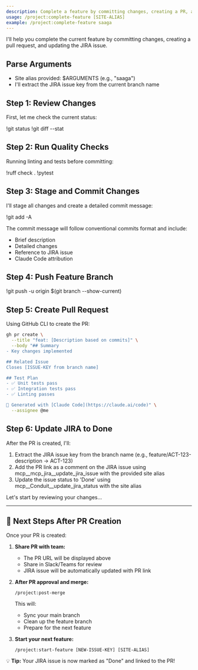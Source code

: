 ```yaml
---
description: Complete a feature by committing changes, creating a PR, and updating JIRA
usage: /project:complete-feature [SITE-ALIAS]
example: /project:complete-feature saaga
---
```


I'll help you complete the current feature by committing changes, creating a pull request, and updating the JIRA issue.

## Parse Arguments
- Site alias provided: $ARGUMENTS (e.g., "saaga")
- I'll extract the JIRA issue key from the current branch name

## Step 1: Review Changes
First, let me check the current status:

!git status
!git diff --stat

## Step 2: Run Quality Checks
Running linting and tests before committing:

!ruff check .
!pytest

## Step 3: Stage and Commit Changes
I'll stage all changes and create a detailed commit message:

!git add -A

The commit message will follow conventional commits format and include:
- Brief description
- Detailed changes
- Reference to JIRA issue
- Claude Code attribution

## Step 4: Push Feature Branch
!git push -u origin $(git branch --show-current)

## Step 5: Create Pull Request
Using GitHub CLI to create the PR:

```bash
gh pr create \
  --title "feat: [Description based on commits]" \
  --body "## Summary
- Key changes implemented

## Related Issue
Closes [ISSUE-KEY from branch name]

## Test Plan
- ✅ Unit tests pass
- ✅ Integration tests pass
- ✅ Linting passes

🤖 Generated with [Claude Code](https://claude.ai/code)" \
  --assignee @me
```

## Step 6: Update JIRA to Done
After the PR is created, I'll:
1. Extract the JIRA issue key from the branch name (e.g., feature/ACT-123-description → ACT-123)
2. Add the PR link as a comment on the JIRA issue using mcp__mcp_jira__update_jira_issue with the provided site alias
3. Update the issue status to 'Done' using mcp__Conduit__update_jira_status with the site alias

Let's start by reviewing your changes...

---

## 🚀 Next Steps After PR Creation

Once your PR is created:

1. **Share PR with team:**
   - The PR URL will be displayed above
   - Share in Slack/Teams for review
   - JIRA issue will be automatically updated with PR link

2. **After PR approval and merge:**
   ```
   /project:post-merge
   ```
   This will:
   - Sync your main branch
   - Clean up the feature branch
   - Prepare for the next feature

3. **Start your next feature:**
   ```
   /project:start-feature [NEW-ISSUE-KEY] [SITE-ALIAS]
   ```

💡 **Tip:** Your JIRA issue is now marked as "Done" and linked to the PR!